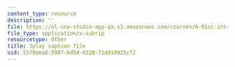 ```yaml
---
content_type: resource
description: ''
file: https://ol-ocw-studio-app-qa.s3.amazonaws.com/courses/6-01sc-introduction-to-electrical-engineering-and-computer-science-i-spring-2011/55f0aea65987bd54822871dd19925cf2_cQntMUMQyRw.srt
file_type: application/x-subrip
resourcetype: Other
title: 3play caption file
uid: 55f0aea6-5987-bd54-8228-71dd19925cf2
---
```

